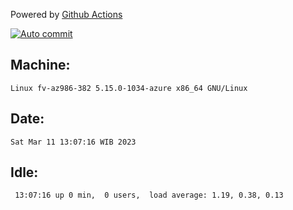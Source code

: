 Powered by [Github Actions](https://github.com/features/actions)

[![Auto commit](https://github.com/hiage/workstation/workflows/Auto%20commit/badge.svg)](https://github.com/hiage/workstation/actions?query=workflow%3A%22Auto+commit%22)

## Machine:
```
Linux fv-az986-382 5.15.0-1034-azure x86_64 GNU/Linux
```
## Date:
```
Sat Mar 11 13:07:16 WIB 2023
```
## Idle:
```
 13:07:16 up 0 min,  0 users,  load average: 1.19, 0.38, 0.13
```
